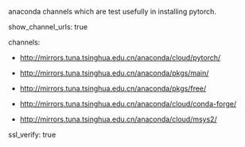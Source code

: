 anaconda channels which are test usefully in installing pytorch.show_channel_urls: truechannels:  - http://mirrors.tuna.tsinghua.edu.cn/anaconda/cloud/pytorch/    - http://mirrors.tuna.tsinghua.edu.cn/anaconda/pkgs/main/    - http://mirrors.tuna.tsinghua.edu.cn/anaconda/pkgs/free/    - http://mirrors.tuna.tsinghua.edu.cn/anaconda/cloud/conda-forge/    - http://mirrors.tuna.tsinghua.edu.cn/anaconda/cloud/msys2/  ssl_verify: true